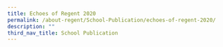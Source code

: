 ```yaml
---
title: Echoes of Regent 2020
permalink: /about-regent/School-Publication/echoes-of-regent-2020/
description: ""
third_nav_title: School Publication
---
```



